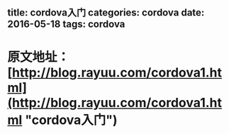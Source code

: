 title: cordova入门
categories: cordova
date: 2016-05-18
tags: cordova
---

#  原文地址： [http://blog.rayuu.com/cordova1.html](http://blog.rayuu.com/cordova1.html "cordova入门")